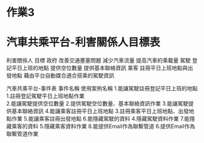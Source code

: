# 作業3
# 汽車共乘平台-利害關係人目標表
利害關係人   目標
政府         改善交通壅塞問題
             減少汽車流量
             提高汽車的乘載量
駕駛         登記平日上班的地點
             提供空位數量
             提供基本聯絡資訊
乘客         註冊平日上班地點與出發地點
             藉由平台自動媒合適合搭乘的駕駛資訊

汽車共乘平台-事件表
事件名稱                            使用案例名稱
1.能讓駕駛註冊登記平日上班的地點     1.註冊登記駕駛平日上班地點作業   
2.能讓駕駛提供空位數量               2.提供駕駛空位數量、基本聯絡資訊作業
3.能讓駕駛提供基本聯絡資訊
4.能讓乘客註冊平日上班地點           3.註冊乘客平日上班地點、出發地點作業
5.能讓乘客註冊出發地點
6.能隱藏駕駛的資料                   4.隱藏駕駛資料作業
7.能隱藏乘客的資料                   5.隱藏乘客資料作業
8.能提供Email作為聯繫管道            6.提供Email作為聯繫管道作業